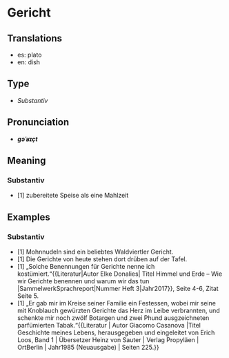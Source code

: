 # Gericht
## Translations
- es: plato
- en: dish
## Type
- _Substantiv_
## Pronunciation
- **_ɡəˈʁɪçt_**
## Meaning
### Substantiv
- [1] zubereitete Speise als eine Mahlzeit
## Examples
### Substantiv
- [1] Mohnnudeln sind ein beliebtes Waldviertler Gericht.
- [1] Die Gerichte von heute stehen dort drüben auf der Tafel.
- [1] „Solche Benennungen für Gerichte nenne ich kostümiert.“<ref>{{Literatur|Autor Elke Donalies| Titel Himmel und Erde – Wie wir Gerichte benennen und warum wir das tun |SammelwerkSprachreport|Nummer Heft 3|Jahr2017}}, Seite 4-6, Zitat Seite 5.</ref>
- [1] „Er gab mir im Kreise seiner Familie ein Festessen, wobei mir seine mit Knoblauch gewürzten Gerichte das Herz im Leibe verbrannten, und schenkte mir noch zwölf Botargen und zwei Phund ausgzeichneten parfümierten Tabak.“<ref>{{Literatur | Autor Giacomo Casanova |Titel Geschichte meines Lebens, herausgegeben und eingeleitet von Erich Loos, Band 1 | Übersetzer Heinz von Sauter | Verlag Propyläen | OrtBerlin | Jahr1985 (Neuausgabe) | Seiten 225.}}</ref>

